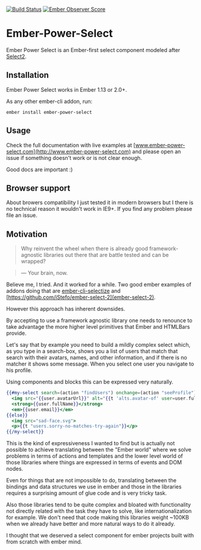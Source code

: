 [![Build Status](https://travis-ci.org/cibernox/ember-power-select.svg?branch=master)](https://travis-ci.org/cibernox/ember-power-select)
[![Ember Observer Score](http://emberobserver.com/badges/ember-power-select.svg)](http://emberobserver.com/addons/ember-power-select)

# Ember-Power-Select

Ember Power Select is an Ember-first select component modeled after [Select2](https://select2.github.io/).

## Installation

Ember Power Select works in Ember 1.13 or 2.0+.

As any other ember-cli addon, run:
```
ember install ember-power-select
```

## Usage

Check the full documentation with live examples at [www.ember-power-select.com](http://www.ember-power-select.com) and
please open an issue if something doesn't work or is not clear enough.

Good docs are important :)

## Browser support

About browers compatibility I just tested it in modern browsers but I there is no technical reason it
wouldn't work in IE9+. If you find any problem please file an issue.

## Motivation

> Why reinvent the wheel when there is already good framework-agnostic libraries out there that are
battle tested and can be wrapped?

> — Your brain, now.

Believe me, I tried. And it worked for a while. Two good ember examples of addons doing that are
[ember-cli-selectize](https://github.com/miguelcobain/ember-cli-selectize) and [https://github.com/iStefo/ember-select-2](ember-select-2).

However this approach has inherent downsides.

By accepting to use a framework agnostic library one needs to renounce to take advantage the more higher
level primitives that Ember and HTMLBars provide.

Let's say that by example you need to build a mildly complex select which, as you type in a search-box,
shows you a list of users that match that search with their avatars, names, and other information,
and if there is no matcher it shows some message. When you select one user you navigate to his profile.

Using components and blocks this can be expressed very naturally.

```hbs
{{#my-select search=(action "findUsers") onchange=(action "seeProfile") as |user|}}
  <img src="{{user.avatarUrl}}" alt="{{t 'alts.avatar-of' user=user.fullName}}">
  <strong>{{user.fullName}}</strong>
  <em>{{user.email}}</em>
{{else}}
  <img src="sad-face.svg">
  <p>{{t "users.sorry-no-matches-try-again"}}</p>
{{/my-select}}
```

This is the kind of expressiveness I wanted to find but is actually not possible to achieve translating between
the "Ember world" where we solve problems in terms of actions and templates and the lower level world
of those libraries where things are expressed in terms of events and DOM nodes.

Even for things that are not impossible to do, translating between the bindings and data structures we use in
ember and those in the libraries requires a surprising amount of glue code and is very tricky task.

Also those libraries tend to be quite complex and bloated with functionality not directly related with
the task they have to solve, like internationalization for example. We don't need that code making this
libraries weight ~100KB when we already have better and more natural ways to do it already.

I thought that we deserved a select component for ember projects built with from scratch with ember mind.
